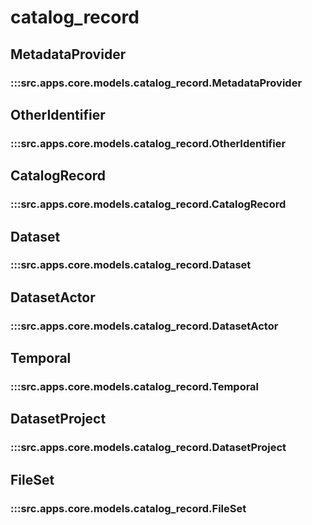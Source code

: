 # catalog_record

## MetadataProvider

### :::src.apps.core.models.catalog_record.MetadataProvider

## OtherIdentifier

### :::src.apps.core.models.catalog_record.OtherIdentifier

## CatalogRecord

### :::src.apps.core.models.catalog_record.CatalogRecord

## Dataset

### :::src.apps.core.models.catalog_record.Dataset

## DatasetActor

### :::src.apps.core.models.catalog_record.DatasetActor

## Temporal

### :::src.apps.core.models.catalog_record.Temporal

## DatasetProject

### :::src.apps.core.models.catalog_record.DatasetProject

## FileSet

### :::src.apps.core.models.catalog_record.FileSet

